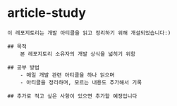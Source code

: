 # article-study

    이 레포지토리는 개발 아티클을 읽고 정리하기 위해 개설되었습니다:)

    ## 목적
        본 레포지토리 소유자의 개발 상식을 넓히기 위함

    ## 공부 방법
        - 매일 개발 관련 아티클을 하나 읽으며
        - 아티클을 정리하며, 모르는 내용도 추가해서 기록

    ## 추가로 적고 싶은 사항이 있으면 추가할 예정입니다

